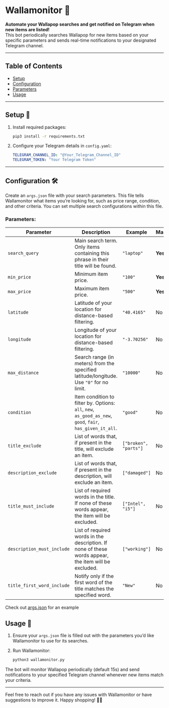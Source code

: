 
  # Wallamonitor 📲 
  **Automate your Wallapop searches and get notified on Telegram when new items are listed!**  
  This bot periodically searches Wallapop for new items based on your specific parameters and sends real-time notifications to your designated Telegram channel.

  ---

  ## Table of Contents
  - [Setup](#setup-)
  - [Configuration](#configuration-)
  - [Parameters](#parameters-)
  - [Usage](#usage-)
  ---

  ## Setup 🔧

  1. Install required packages:
     ```bash
     pip3 install -r requirements.txt
     ```

  2. Configure your Telegram details in `config.yaml`:
     ```yaml
     TELEGRAM_CHANNEL_ID: "@Your_Telegram_Channel_ID"
     TELEGRAM_TOKEN: "Your Telegram Token"
     ```


  ---

  ## Configuration 🛠️

  Create an `args.json` file with your search parameters. This file tells Wallamonitor what items you’re looking for, such as price range, condition, and other criteria. You can set multiple search configurations within this file.
  

  ### Parameters:
  | Parameter                  | Description                                                                                                                                                          | Example                     | Mandatory         |
  |----------------------------|----------------------------------------------------------------------------------------------------------------------------------------------------------------------|-----------------------------|-------------------|
  | `search_query`             | Main search term. Only items containing this phrase in their title will be found.                                                                                     | `"laptop"`                  | **Yes**          |
  | `min_price`                | Minimum item price.                                                                                                                                                   | `"100"`                     | **Yes**          |
  | `max_price`                | Maximum item price.                                                                                                                                                   | `"500"`                     | **Yes**          |
  | `latitude`                 | Latitude of your location for distance-based filtering.                                                                                                               | `"40.4165"`                 | No               |
  | `longitude`                | Longitude of your location for distance-based filtering.                                                                                                              | `"-3.70256"`                | No               |
  | `max_distance`             | Search range (in meters) from the specified latitude/longitude. Use `"0"` for no limit.                                                                              | `"10000"`                   | No               |
  | `condition`                | Item condition to filter by. Options: `all`, `new`, `as_good_as_new`, `good`, `fair`, `has_given_it_all`.                                                             | `"good"`                    | No               |
  | `title_exclude`            | List of words that, if present in the title, will exclude an item.                                                                                                    | `["broken", "parts"]`       | No               |
  | `description_exclude`      | List of words that, if present in the description, will exclude an item.                                                                                              | `["damaged"]`               | No               |
  | `title_must_include`       | List of required words in the title. If none of these words appear, the item will be excluded.                                                                        | `["Intel", "i5"]`           | No               |
  | `description_must_include` | List of required words in the description. If none of these words appear, the item will be excluded.                                                                  | `["working"]`               | No               |
  | `title_first_word_include` | Notify only if the first word of the title matches the specified word.                                                                                                | `"New"`                     | No               |

Check out [args.json](./args.json) for an example

  ## Usage 🚀

  1. Ensure your `args.json` file is filled out with the parameters you’d like Wallamonitor to use for its searches.
  2. Run Wallamonitor:

     ```bash
     python3 wallamonitor.py
     ```

  The bot will monitor Wallapop periodically (default 15s) and send notifications to your specified Telegram channel whenever new items match your criteria.

  ---

  Feel free to reach out if you have any issues with Wallamonitor or have suggestions to improve it. Happy shopping! 🛒📲
